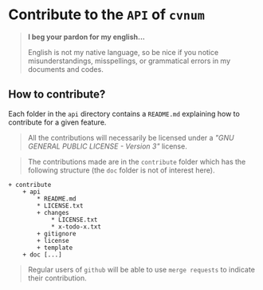 Contribute to the `API` of `cvnum`
==================================

> **I beg your pardon for my english...**
>
> English is not my native language, so be nice if you notice misunderstandings, misspellings, or grammatical errors in my documents and codes.


How to contribute?
------------------

Each folder in the `api` directory contains a `README.md` explaining how to contribute for a given feature.

> All the contributions will necessarily be licensed under a *"GNU GENERAL PUBLIC LICENSE - Version 3"* license.


> The contributions made are in the `contribute` folder which has the following structure (the `doc` folder is not of interest here).

    + contribute
        + api
            * README.md
            * LICENSE.txt
            + changes
                * LICENSE.txt
                * x-todo-x.txt
            + gitignore
            + license
            + template
        + doc [...]


> Regular users of `github` will be able to use `merge requests` to indicate their contribution.
